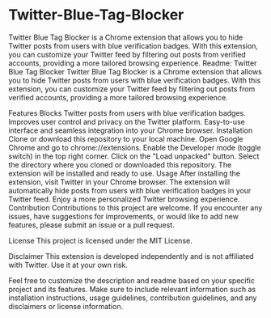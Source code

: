 # Twitter-Blue-Tag-Blocker
Twitter Blue Tag Blocker is a Chrome extension that allows you to hide Twitter posts from users with blue verification badges. With this extension, you can customize your Twitter feed by filtering out posts from verified accounts, providing a more tailored browsing experience.
Readme:
Twitter Blue Tag Blocker
Twitter Blue Tag Blocker is a Chrome extension that allows you to hide Twitter posts from users with blue verification badges. With this extension, you can customize your Twitter feed by filtering out posts from verified accounts, providing a more tailored browsing experience.

Features
Blocks Twitter posts from users with blue verification badges.
Improves user control and privacy on the Twitter platform.
Easy-to-use interface and seamless integration into your Chrome browser.
Installation
Clone or download this repository to your local machine.
Open Google Chrome and go to chrome://extensions.
Enable the Developer mode (toggle switch) in the top right corner.
Click on the "Load unpacked" button.
Select the directory where you cloned or downloaded this repository.
The extension will be installed and ready to use.
Usage
After installing the extension, visit Twitter in your Chrome browser.
The extension will automatically hide posts from users with blue verification badges in your Twitter feed.
Enjoy a more personalized Twitter browsing experience.
Contribution
Contributions to this project are welcome. If you encounter any issues, have suggestions for improvements, or would like to add new features, please submit an issue or a pull request.

License
This project is licensed under the MIT License.

Disclaimer
This extension is developed independently and is not affiliated with Twitter. Use it at your own risk.

Feel free to customize the description and readme based on your specific project and its features. Make sure to include relevant information such as installation instructions, usage guidelines, contribution guidelines, and any disclaimers or license information.


